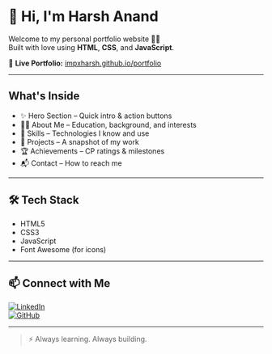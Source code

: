 # 👋 Hi, I'm Harsh Anand

Welcome to my personal portfolio website 👨‍💻  
Built with love using **HTML**, **CSS**, and **JavaScript**.

🔗 **Live Portfolio:** [impxharsh.github.io/portfolio](https://impxharsh.github.io/Portfolio)

---

##  What's Inside

- ✨ Hero Section – Quick intro & action buttons  
- 👨‍🎓 About Me – Education, background, and interests  
- 🧠 Skills – Technologies I know and use  
- 📂 Projects – A snapshot of my work  
- 🏆 Achievements – CP ratings & milestones  
- 📬 Contact – How to reach me

---

## 🛠 Tech Stack

- HTML5  
- CSS3  
- JavaScript  
- Font Awesome (for icons)

---

## 📫 Connect with Me

[![LinkedIn](https://img.shields.io/badge/LinkedIn-Harsh%20Anand-blue?logo=linkedin)](https://www.linkedin.com/in/harsh-anand-2562632a5/)  
[![GitHub](https://img.shields.io/badge/GitHub-impxharsh-171515?logo=github)](https://github.com/impxharsh)

---

> ⚡ Always learning. Always building.
